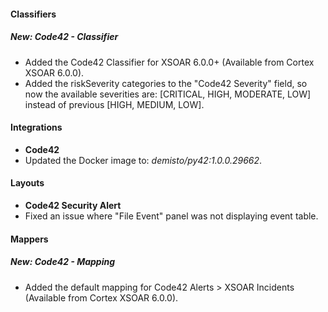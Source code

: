 
#### Classifiers
##### New: **Code42 - Classifier**
- Added the Code42 Classifier for XSOAR 6.0.0+ (Available from Cortex XSOAR 6.0.0).
- Added the riskSeverity categories to the "Code42 Severity" field, so now the available severities are: [CRITICAL, HIGH, MODERATE, LOW] instead of previous [HIGH, MEDIUM, LOW].

#### Integrations
- **Code42**
- Updated the Docker image to: *demisto/py42:1.0.0.29662*.

#### Layouts
- **Code42 Security Alert**
- Fixed an issue where "File Event" panel was not displaying event table.

#### Mappers
##### New: **Code42 - Mapping**
- Added the default mapping for Code42 Alerts > XSOAR Incidents (Available from Cortex XSOAR 6.0.0).
